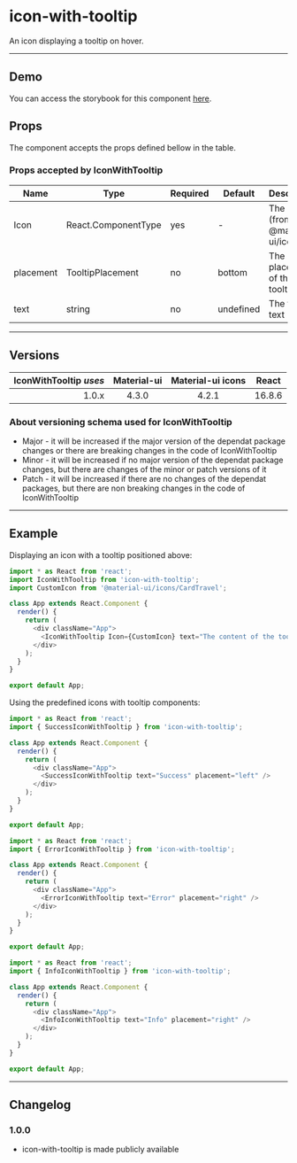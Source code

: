 # icon-with-tooltip

An icon displaying a tooltip on hover.

---

## Demo

You can access the storybook for this component [here](https://iulian-radu-at.github.io/icon-with-tooltip/).

## Props

The component accepts the props defined bellow in the table.

### Props accepted by IconWithTooltip

| Name      | Type                              | Required | Default   | Description                        |
| --------- | --------------------------------- | -------- | --------- | ---------------------------------- |
| Icon      | React.ComponentType<SvgIconProps> | yes      | -         | The icon (from @material-ui/icons) |
| placement | TooltipPlacement                  | no       | bottom    | The placement of the tooltip text  |
| text      | string                            | no       | undefined | The tooltip text                   |

---

## Versions

| IconWithTooltip _uses_ | Material-ui | Material-ui icons | React  |
| ---------------------: | :---------: | :---------------: | :----: |
|                  1.0.x |    4.3.0    |       4.2.1       | 16.8.6 |

### About versioning schema used for IconWithTooltip

- Major - it will be increased if the major version of the dependat package changes or there are breaking changes in the code of IconWithTooltip
- Minor - it will be increased if no major version of the dependat package changes, but there are changes of the minor or patch versions of it
- Patch - it will be increased if there are no changes of the dependat packages, but there are non breaking changes in the code of IconWithTooltip

---

## Example

Displaying an icon with a tooltip positioned above:

```js
import * as React from 'react';
import IconWithTooltip from 'icon-with-tooltip';
import CustomIcon from '@material-ui/icons/CardTravel';

class App extends React.Component {
  render() {
    return (
      <div className="App">
        <IconWithTooltip Icon={CustomIcon} text="The content of the tooltip" placement="top"/>
      </div>
    );
  }
}

export default App;
```

Using the predefined icons with tooltip components:

```js
import * as React from 'react';
import { SuccessIconWithTooltip } from 'icon-with-tooltip';

class App extends React.Component {
  render() {
    return (
      <div className="App">
        <SuccessIconWithTooltip text="Success" placement="left" />
      </div>
    );
  }
}

export default App;
```

```js
import * as React from 'react';
import { ErrorIconWithTooltip } from 'icon-with-tooltip';

class App extends React.Component {
  render() {
    return (
      <div className="App">
        <ErrorIconWithTooltip text="Error" placement="right" />
      </div>
    );
  }
}

export default App;
```

```js
import * as React from 'react';
import { InfoIconWithTooltip } from 'icon-with-tooltip';

class App extends React.Component {
  render() {
    return (
      <div className="App">
        <InfoIconWithTooltip text="Info" placement="right" />
      </div>
    );
  }
}

export default App;
```

---

## Changelog

### 1.0.0

- icon-with-tooltip is made publicly available
